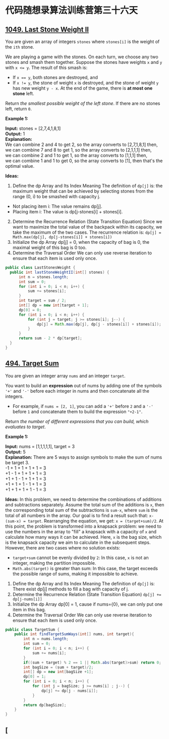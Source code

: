 # 代码随想录算法训练营第三十六天
## [1049. Last Stone Weight II](https://leetcode.com/problems/last-stone-weight-ii/description/)

You are given an array of integers `stones` where `stones[i]` is the weight of the `ith` stone.

We are playing a game with the stones. On each turn, we choose any two stones and smash them together. Suppose the stones have weights `x` and `y` with `x <= y`. The result of this smash is:
* If `x == y`, both stones are destroyed, and
* If `x != y`, the stone of weight `x` is destroyed, and the stone of weight `y` has new weight `y - x`.
At the end of the game, there is **at most one stone** left.

Return *the smallest possible weight of the left stone*. If there are no stones left, return  `0`.

**Example 1:**

**Input:** stones = [2,7,4,1,8,1] <br>
**Output:** 1 <br>
**Explanation:** <br>
We can combine 2 and 4 to get 2, so the array converts to [2,7,1,8,1] then, <br>
we can combine 7 and 8 to get 1, so the array converts to [2,1,1,1] then,<br>
we can combine 2 and 1 to get 1, so the array converts to [1,1,1] then,<br>
we can combine 1 and 1 to get 0, so the array converts to [1], then that's the optimal value.

**Ideas:**
1. Define the dp Array and Its Index Meaning
  The definition of `dp[j]` is: the maximum weight that can be achieved by selecting stones from the range (0, i) to be smashed with capacity j.
* Not placing item i: The value remains dp[j].
* Placing item i: The value is dp[j-stones[i] + stones[i].
2. Determine the Recurrence Relation (State Transition Equation)
  Since we want to maximize the total value of the backpack within its capacity, we take the maximum of the two cases. The recurrence relation is:
  `dp[j] = Math.max(dp[j], dp[j-stones[i]] + stones[i])`
4. Initialize the dp Array
   dp[j] = 0, when the capacity of bag is 0, the maximal weight of this bag is 0 too.
5. Determine the Traversal Order
  We can only use reverse iteration to ensure that each item is used only once.

  ``` Java
  public class LastStonesWeight {
    public int lastStoneWeightII(int[] stones) {
        int n = stones.length;
        int sum = 0;
        for (int i = 0; i < n; i++) {
            sum += stones[i];
        }
        int target = sum / 2;
        int[] dp = new int[target + 1];
        dp[0] = 0;
        for (int i = 0; i < n; i++) {
            for (int j = target; j >= stones[i]; j--) {
                dp[j] = Math.max(dp[j], dp[j - stones[i]] + stones[i]);
            }
        }
        return sum - 2 * dp[target];
    }
}
```

## [494. Target Sum](https://leetcode.com/problems/target-sum/description/)

You are given an integer array `nums` and an integer `target`.

You want to build an **expression** out of nums by adding one of the symbols `'+'` and `'-'` before each integer in nums and then concatenate all the integers.
* For example, if `nums = [2, 1]`, you can add a `'+'` before `2` and a `'-'` before `1` and concatenate them to build the expression `"+2-1"`.

Return *the number of different expressions that you can build, which evaluates to target*.

**Example 1:**

**Input:** nums = [1,1,1,1,1], target = 3<br>
**Output:** 5<br>
**Explanation:** There are 5 ways to assign symbols to make the sum of nums be target 3. <br>
-1 + 1 + 1 + 1 + 1 = 3<br>
+1 - 1 + 1 + 1 + 1 = 3<br>
+1 + 1 - 1 + 1 + 1 = 3<br>
+1 + 1 + 1 - 1 + 1 = 3<br>
+1 + 1 + 1 + 1 - 1 = 3

**Ideas:** 
In this problem, we need to determine the combinations of additions and subtractions separately. Assume the total sum of the additions is `x`, then the corresponding total sum of the subtractions is `sum-x`,
where `sum` is the total of all numbers in the array. Our goal is to find a result such that: `x-(sum-x) = target`. Rearranging the equation, we get: `x = (target+sum)/2`.
At this point, the problem is transformed into a knapsack problem: we need to use the numbers in the array to "fill" a knapsack with a capacity of `x` and calculate how many ways it can be achieved.
Here, `x` is the bag size, which is the knapsack capacity we aim to calculate in the subsequent steps. However, there are two cases where no solution exists:
* `target+sum` cannot be evenly divided by `2`: In this case, `x` is not an integer, making the partition impossible.
* `Math.abs(target)` is greater than sum: In this case, the target exceeds the possible range of sums, making it impossible to achieve.
1. Define the dp Array and Its Index Meaning
  The definition of `dp[j]` is: There exist dp[j] methods to fill a bag with capacity of j.
2. Determine the Recurrence Relation (State Transition Equation)
 `dp[j] += dp[j-nums[i]]`
4. Initialize the dp Array
   dp[0] = 1, cause if nums={0}, we can only put one item in this bag.
5. Determine the Traversal Order
  We can only use reverse iteration to ensure that each item is used only once.

```Java
public class TargetSum {
    public int findTargetSumWays(int[] nums, int target){
        int n = nums.length;
        int sum = 0;
        for (int i = 0; i < n; i++) {
            sum += nums[i];
        }
        if((sum + target) % 2 == 1 || Math.abs(target)>sum) return 0;
        int bagSize = (sum + target)/2;
        int[] dp = new int[bagSize +1];
        dp[0] = 1;
        for (int i = 0; i < n; i++) {
            for (int j = bagSize; j >= nums[i] ; j--) {
                dp[j] += dp[j - nums[i]];
            }
        }
        return dp[bagSize];
    }
}
```

## [
































